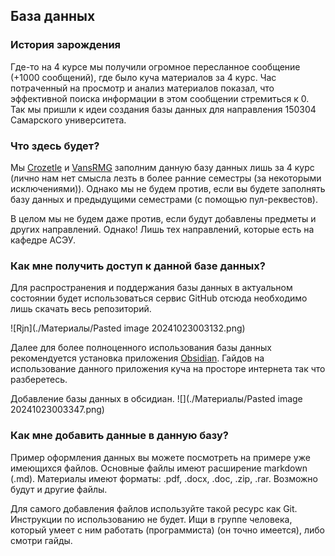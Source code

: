 ## База данных

### История зарождения

Где-то на 4 курсе мы получили огромное пересланное сообщение (+1000 сообщений), где было куча материалов за 4 курс. Час потраченный на просмотр и анализ материалов показал, что эффективной поиска информации в этом сообщении стремиться к 0. Так мы пришли к идеи создания базы данных для направления 150304 Самарского университета.

### Что здесь будет?

Мы [Crozetle](https://github.com/Crozetle) и [VansRMG](https://github.com/VansRMG) заполним данную базу данных лишь за 4 курс (лично нам нет смысла лезть в более ранние семестры (за некоторыми исключениями)). Однако мы не будем против, если вы будете заполнять базу данных и предыдущими семестрами (с помощью пул-реквестов).

В целом мы не будем даже против, если будут добавлены предметы и других направлений. Однако! Лишь тех направлений, которые есть на кафедре АСЭУ.

### Как мне получить доступ к данной базе данных?

Для распространения и поддержания базы данных в актуальном состоянии будет использоваться сервис GitHub отсюда необходимо лишь скачать весь репозиторий.

![Rjn](./Материалы/Pasted image 20241023003132.png)

Далее для более полноценного использования базы данных рекомендуется установка приложения [Obsidian](https://obsidian.md). Гайдов на использование данного приложения куча на просторе интернета так что разберетесь.

Добавление базы данных в обсидиан.
![](./Материалы/Pasted image 20241023003347.png)
### Как мне добавить данные в данную базу?

Пример оформления данных вы можете посмотреть на примере уже имеющихся файлов. Основные файлы имеют расширение markdown (.md). Материалы имеют форматы: .pdf, .docx, .doc, .zip, .rar. Возможно будут и другие файлы.

Для самого добавления файлов используйте такой ресурс как Git. Инструкции по использованию не будет. Ищи в группе человека, который умеет с ним работать (программиста) (он точно имеется), либо смотри гайды.
